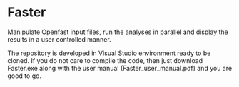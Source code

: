 # Faster
Manipulate Openfast input files, run the analyses in parallel and display the results in a user controlled manner.

The repository is developed in Visual Studio environment ready to be cloned.
If you do not care to compile the code, then just download Faster.exe along with the user manual (Faster_user_manual.pdf) and you are good to go.
